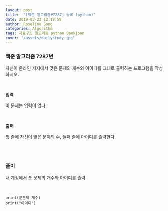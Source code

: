 ```yaml
---
layout: post
title:  "[백준 알고리즘#7287] 등록 (python)"
date: 2019-03-23 12:19:59
author: Roseline Song
categories: Algorithm
tags: 자료구조 알고리즘 python Baekjoon
cover: "/assets/dailystudy.jpg"
---
```


### 백준 알고리즘 7287번

자신이 온라인 저지에서 맞은 문제의 개수와 아이디를 그대로 출력하는 프로그램을 작성하시오.

<br>

**입력**

이 문제는 입력이 없다.

<br>

**출력**

첫 줄에 자신이 맞은 문제의 수, 둘째 줄에 아이디를 출력한다.

<br>
<br>


### 풀이 

내 계정에서 푼 문제의 개수와 아이디를 출력.

<br>

```
print(푼문제 개수)
print("아이디")
```

<br>
<br>